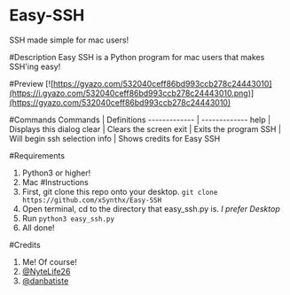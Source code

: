 # Easy-SSH
SSH made simple for mac users!

#Description
Easy SSH is a Python program for mac users that makes SSH'ing easy!

#Preview
[![https://gyazo.com/532040ceff86bd993ccb278c24443010](https://i.gyazo.com/532040ceff86bd993ccb278c24443010.png)](https://gyazo.com/532040ceff86bd993ccb278c24443010)

#Commands
Commands      | Definitions
------------- | -------------
help          | Displays this dialog
clear         | Clears the screen
exit          | Exits the program
SSH           | Will begin ssh selection
info          | Shows credits for Easy SSH

#Requirements
1. Python3 or higher!
2. Mac
#Instructions
1. First, git clone this repo onto your desktop. `git clone https://github.com/xSynthx/Easy-SSH`
2. Open terminal, cd to the directory that easy_ssh.py is. *I prefer Desktop*
3. Run `python3 easy_ssh.py`
4. All done!

#Credits
1. Me! Of course!
2. [ @NyteLife26 ](https://github.com/Nytelife26)
3. [ @danbatiste ](https://github.com/danbatiste)
